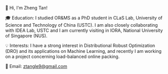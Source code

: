 👋 Hi, I'm Zheng Tan!

🎓 Education:
I studied OR&MS as a PhD student in CLaS Lab, University of Science and Technology of China (USTC). I am also closely collaborating with IDEA Lab, USTC and I am currently visiting in IORA, National University of Singapore (NUS).

💡 Interests:
I have a strong interest in Distributional Robust Optimization (DRO) and its applications on Machine Learning, and recently I am working on a project concerning load-balanced online packing.

📧 Email: ztangle9@gmail.com

<!---
ZhengTanUSTC/ZhengTanUSTC is a ✨ special ✨ repository because its `README.md` (this file) appears on your GitHub profile.
You can click the Preview link to take a look at your changes.
--->
